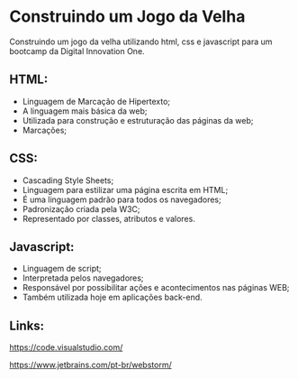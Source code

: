# Construindo um Jogo da Velha

Construindo um jogo da velha utilizando html, css e javascript para um bootcamp da Digital Innovation One.

## HTML:

- Linguagem de Marcação de Hipertexto;
- A linguagem mais básica da web;
- Utilizada para construção e estruturação das páginas da web;
- Marcações;

## CSS:

- Cascading Style Sheets;
- Linguagem para estilizar uma página escrita em HTML;
- É uma linguagem padrão para todos os navegadores;
- Padronização criada pela W3C;
- Representado por classes, atributos e valores.

## Javascript:

- Linguagem de script;
- Interpretada pelos navegadores;
- Responsável por possibilitar ações e acontecimentos nas páginas WEB;
- Também utilizada hoje em aplicações back-end.

## Links:

https://code.visualstudio.com/

https://www.jetbrains.com/pt-br/webstorm/